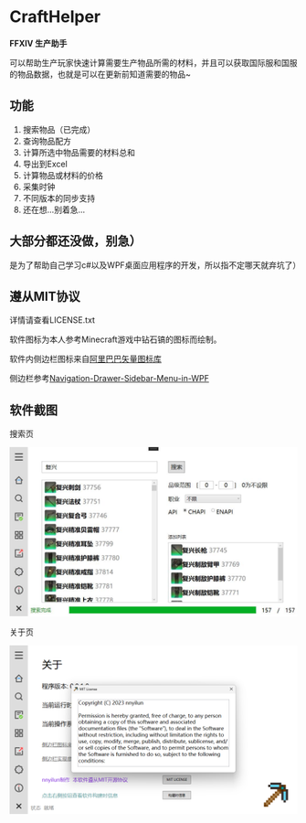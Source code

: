 # CraftHelper

**FFXIV 生产助手**

可以帮助生产玩家快速计算需要生产物品所需的材料，并且可以获取国际服和国服的物品数据，也就是可以在更新前知道需要的物品~

## 功能

1. 搜索物品（已完成）
2. 查询物品配方
3. 计算所选中物品需要的材料总和
4. 导出到Excel
5. 计算物品或材料的价格
6. 采集时钟
7. 不同版本的同步支持
8. 还在想...别着急...

## 大部分都还没做，别急）
是为了帮助自己学习c#以及WPF桌面应用程序的开发，所以指不定哪天就弃坑了）

## 遵从MIT协议
详情请查看LICENSE.txt

软件图标为本人参考Minecraft游戏中钻石镐的图标而绘制。

软件内侧边栏图标来自[阿里巴巴矢量图标库](https://www.iconfont.cn/collections/detail?cid=45375)

侧边栏参考[Navigation-Drawer-Sidebar-Menu-in-WPF](https://github.com/CSharpDesignPro/Navigation-Drawer-Sidebar-Menu-in-WPF)


## 软件截图

搜索页

![](./Screenshot/Search.jpg)

关于页

![](./Screenshot/About.png)